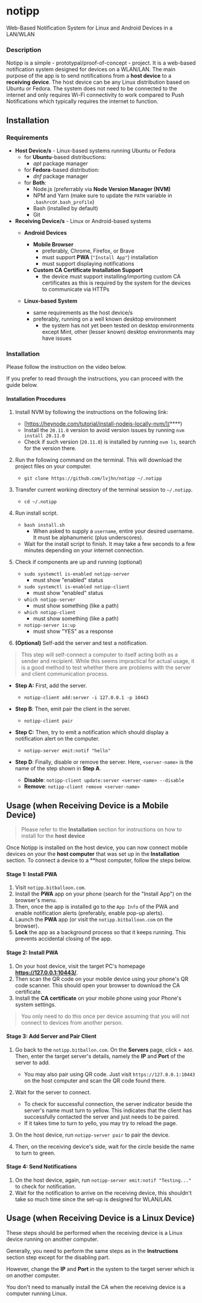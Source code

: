 # notipp

Web-Based Notification System for Linux and Android Devices in a LAN/WLAN

### Description

Notipp is a simple - prototypal/proof-of-concept - project. It is a web-based notification system designed for devices on a WLAN/LAN. The main purpose of the app is to send notifications from a **host device** to a **receiving device**. The host device can be any Linux distribution based on Ubuntu or Fedora. The system does not need to be connected to the internet and only requires Wi-Fi connectivity to work compared to Push Notifications which typically requires the internet to function.

## Installation

### Requirements

* **Host Device/s** - Linux-based systems running Ubuntu or Fedora
  * for **Ubuntu**-based distribuctions:
    * *apt* package manager
  * for **Fedora**-based distribution:
    * *dnf* package manager
  * for **Both**:
    * Node.js (preferrably via **Node Version Manager (NVM)**
    * NPM and Yarn (make sure to update the `PATH` variable in `.bashrc`or`.bash_profile`)
    * Bash (installed by default)
    * Git
* **Receiving Device/s** - Linux or Android-based systems
  * **Android Devices**

    * **Mobile Browser**
      * preferably, Chrome, Firefox, or Brave
      * must support **PWA** (`"Install App"`) installation
      * must support displaying notifications
    * **Custom CA Certificate Installation Support**
      * the device must support installing/importing custom CA certificates as this is required by the system for the devices to communicate via HTTPs
  * **Linux-based System**

    * same requirements as the host device/s
    * preferably, running on a well known desktop environment
      * the system has not yet been tested on desktop environments except Mint, other (lesser known) desktop environments may have issues

### Installation

Please follow the instruction on the video below.

If you prefer to read through the instructions, you can proceed with
the guide below.

#### Installation Procedures

1. Install NVM by following the instructions on the following link:

   * [https://heynode.com/tutorial/install-nodejs-locally-nvm/](****)
   * Install the `20.11.0` version to avoid version issues by running `nvm install 20.11.0`
   * Check if such version (`20.11.0`) is installed by running `nvm ls`, search for the version there.
2. Run the following command on the terminal. This will download the project files on your computer.

   * `git clone https://github.com/lvjhn/notipp ~/.notipp`
3. Transfer current working directory of the terminal session to `~/.notipp`.

   * `cd ~/.notipp`
4. Run install script.

   * `bash install.sh`
     * When asked to supply a `username`, entire your desired username. It must be alphanumeric (plus underscores).
   * Wait for the install script to finish. It may take a few seconds to a few minutes depending on your internet connection.
5. Check if components are up and running (optional)

   * `sudo systemctl is-enabled notipp-server`
     * must show "enabled" status
   * `sudo systemctl is-enabled notipp-client`
     * must show "enabled" status
   * `which notipp-server`
     * must show something (like a path)
   * `which notipp-client`
     * must show something (like a path)
   * `notipp-server is:up`
     * must show "YES" as a response
6. **(Optional)** Self-add the server and test a notification.

> This step will self-connect a computer to itself acting both as a sender and recipient. While this seems impractical for actual usage, it is a good method to test whether there are problems with the server and client communication process.

* **Step A:** First, add the server.

  * `notipp-client add:server -i 127.0.0.1 -p 10443`
* **Step B**: Then, emit pair the client in the server.

  * `notipp-client pair`
* **Step C:** Then, try to emit a notification which should display a notification alert on the computer.

  * `notipp-server emit:notif "hello"`
* **Step D**: Finally, disable or remove the server. Here, `<server-name>` is the name of the step shown in **Step A**.

  * **Disable**: `notipp-client update:server <server-name> --disable`
  * **Remove**: `notipp-client remove <server-name>`

## Usage (when Receiving Device is a Mobile Device)

> Please refer to the **Installation** section for instructions on how to install for the **host device**

Once Notipp is installed on the host device, you can now connect mobile devices on your the **host computer** that was set up in the **Installation** section. To connect a device to a **host computer, follow the steps below.

#### Stage 1: Install PWA

1. Visit `notipp.bitballoon.com`.
2. Install the **PWA** app on your phone (search for the "Install App") on the browser's menu.
3. Then, once the app is installed go to the `App Info` of the PWA and enable notification alerts (preferably, enable pop-up alerts).
4. Launch the **PWA** app (or visit the `notipp.bitballoon.com` on the browser).
5. **Lock** the app as a background process so that it keeps running. This prevents accidental closing of the app.

#### Stage 2: Install PWA

1. On your host device, visit the target PC's homepage **https://127.0.0.1:10443/**.
2. Then scan the QR code on your mobile device using your phone's QR code scanner. This should open your browser to download the CA certificate.
3. Install the **CA certificate** on your mobile phone using your Phone's system settings.

> You only need to do this once per device assuming that you will not connect to devices from another person.

#### Stage 3: Add Server and Pair Client

1. Go back to the `notipp.bitballon.com`. On the **Servers** page, click `+ Add`. Then, enter the target server's details, namely the **IP** and **Port** of the server to add.

   * You may also pair using QR code. Just visit `https://127.0.0.1:10443` on the host computer and scan the QR code found there.
2. Wait for the server to connect.

   * To check for successful connection, the server indicator beside the server's name must turn to yellow. This indicates that the client has successfully contacted the server and just needs to be paired.
   * If it takes time to turn to yello, you may try to reload the page.
3. On the host device, run `notipp-server pair` to pair the device.
4. Then, on the receiving device's side, wait for the circle beside the name to turn to green.

#### Stage 4: Send Notifications

1. On the host device, again, run `notipp-server emit:notif "Testing..."` to check for notification.
2. Wait for the notification to arrive on the receiving device, this shouldn't take so much time since the set-up is designed for WLAN/LAN.

## Usage (when Receiving Device is a Linux Device)

These steps should be performed when the receiving device is a Linux device running on another computer.

Generally, you need to  perform the same steps as in the **Instructions** section step except for the disabling part.

However, change the **IP** and **Port** in the system to the target server which is on another computer.

You don't need to manually install the CA when the receiving device is a computer running Linux.
